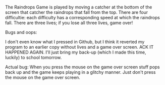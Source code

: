 The Raindrops Game is played by moving a catcher at the bottom of the screen that catcher the raindrops that fall from the top. There are four difficultie: each difficulty has a corresponding speed at which the raindrops fall. There are three lives; if you lose all three lives, game over!

Bugs and oops:

I don't even know what I pressed in Github, but I think it reverted my program to an earlier copy without lives and a game over screen. ACK IT HAPPENED AGAIN. I'll just bring my back-up (which I made this time, luckily) to school tomorrow. 

Actual bug: When you press the mouse on the game over screen stuff pops back up and the game keeps playing in a glitchy manner. Just don't press the mouse on the game over screen. 
